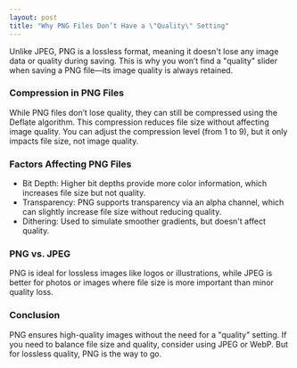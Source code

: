 ```yaml
---
layout: post  
title: "Why PNG Files Don’t Have a \"Quality\" Setting"  
---
```


Unlike JPEG, PNG is a lossless format, meaning it doesn't lose any image data or quality during saving. This is why you won’t find a "quality" slider when saving a PNG file—its image quality is always retained.

### Compression in PNG Files

While PNG files don’t lose quality, they can still be compressed using the Deflate algorithm. This compression reduces file size without affecting image quality. You can adjust the compression level (from 1 to 9), but it only impacts file size, not image quality.

### Factors Affecting PNG Files

- Bit Depth: Higher bit depths provide more color information, which increases file size but not quality.
- Transparency: PNG supports transparency via an alpha channel, which can slightly increase file size without reducing quality.
- Dithering: Used to simulate smoother gradients, but doesn't affect quality.

### PNG vs. JPEG

PNG is ideal for lossless images like logos or illustrations, while JPEG is better for photos or images where file size is more important than minor quality loss.

### Conclusion

PNG ensures high-quality images without the need for a "quality" setting. If you need to balance file size and quality, consider using JPEG or WebP. But for lossless quality, PNG is the way to go.

